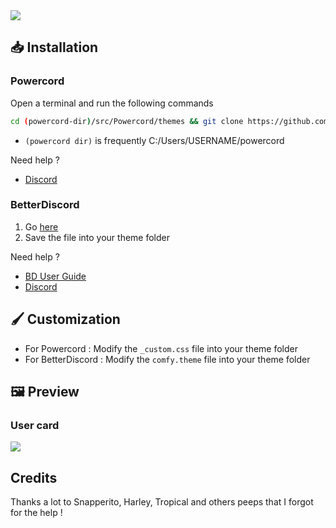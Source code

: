 <img src="https://i.ibb.co/Y0d38sQ/Preview.png">

## 📥 Installation

### Powercord

Open a terminal and run the following commands
```sh
cd (powercord-dir)/src/Powercord/themes && git clone https://github.com/NYRI4/Comfy-theme
```
* `(powercord dir)` is frequently C:/Users/USERNAME/powercord

Need help ? 
- [Discord](https://discord.gg/esB8HudVHN)

### BetterDiscord

1. Go [here](https://betterdiscord.net/ghdl?id=3430)
2. Save the file into your theme folder

Need help ?
- [BD User Guide](https://0x71.cc/bd/guide/#install-theme-win)
- [Discord](https://discord.gg/0Tmfo5ZbORCRqbAd)

## 🖌️ Customization
- For Powercord : Modify the `_custom.css` file into your theme folder
- For BetterDiscord : Modify the `comfy.theme` file into your theme folder

## 🖼️ Preview

### User card
<img src="https://i.ibb.co/k2DYT48/Capture1.png">

## Credits

Thanks a lot to Snapperito, Harley, Tropical and others peeps that I forgot for the help !
